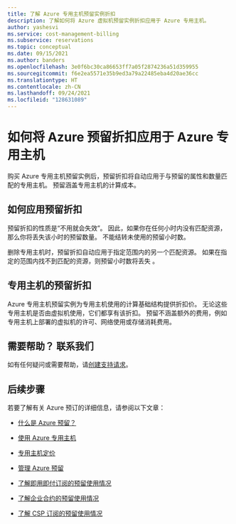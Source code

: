 ```yaml
---
title: 了解 Azure 专用主机预留实例折扣
description: 了解如何将 Azure 虚拟机预留实例折扣应用于 Azure 专用主机。
author: yashesvi
ms.service: cost-management-billing
ms.subservice: reservations
ms.topic: conceptual
ms.date: 09/15/2021
ms.author: banders
ms.openlocfilehash: 3e0f6bc30ca86653ff7a05f2874236a51d359955
ms.sourcegitcommit: f6e2ea5571e35b9ed3a79a22485eba4d20ae36cc
ms.translationtype: HT
ms.contentlocale: zh-CN
ms.lasthandoff: 09/24/2021
ms.locfileid: "128631089"
---
```

# <a name="how-the-azure-reservation-discount-is-applied-to-azure-dedicated-hosts"></a>如何将 Azure 预留折扣应用于 Azure 专用主机

购买 Azure 专用主机预留实例后，预留折扣将自动应用于与预留的属性和数量匹配的专用主机。 预留涵盖专用主机的计算成本。

## <a name="how-reservation-discount-is-applied"></a>如何应用预留折扣

预留折扣的性质是“不用就会失效”。 因此，如果你在任何小时内没有匹配资源，那么你将丢失该小时的预留数量。 不能结转未使用的预留小时数。

删除专用主机时，预留折扣自动应用于指定范围内的另一个匹配资源。 如果在指定的范围内找不到匹配的资源，则预留小时数将丢失  。

## <a name="reservation-discount-for-dedicated-hosts"></a>专用主机的预留折扣

Azure 专用主机预留实例为专用主机使用的计算基础结构提供折扣价。 无论这些专用主机是否由虚拟机使用，它们都享有该折扣。 预留不涵盖额外的费用，例如专用主机上部署的虚拟机的许可、网络使用或存储消耗费用。

## <a name="need-help-contact-us"></a>需要帮助？ 联系我们

如有任何疑问或需要帮助，请[创建支持请求](https://go.microsoft.com/fwlink/?linkid=2083458)。

## <a name="next-steps"></a>后续步骤

若要了解有关 Azure 预订的详细信息，请参阅以下文章：

- [什么是 Azure 预留？](./save-compute-costs-reservations.md)

- [使用 Azure 专用主机](../../virtual-machines/dedicated-hosts.md)

- [专用主机定价](https://azure.microsoft.com/pricing/details/virtual-machines/dedicated-host/)

- [管理 Azure 预留](./manage-reserved-vm-instance.md)

- [了解即用即付订阅的预留使用情况](./understand-reserved-instance-usage.md)

- [了解企业合约的预留使用情况](./understand-reserved-instance-usage-ea.md)

- [了解 CSP 订阅的预留使用情况](/partner-center/azure-reservations)